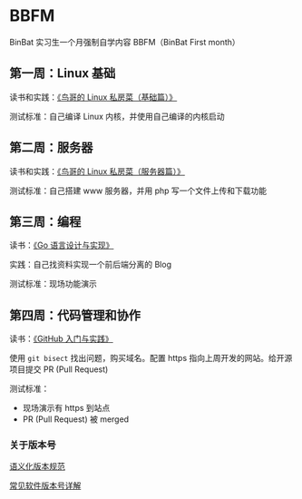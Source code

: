 # BBFM

BinBat 实习生一个月强制自学内容 BBFM（BinBat First month）

## 第一周：Linux 基础

读书和实践：[《鸟哥的 Linux 私房菜（基础篇）》](https://linux.vbird.org/linux_basic/)

测试标准：自己编译 Linux 内核，并使用自己编译的内核启动

## 第二周：服务器

读书和实践：[《鸟哥的 Linux 私房菜（服务器篇）》](https://linux.vbird.org/linux_server/)

测试标准：自己搭建 www 服务器，并用 php 写一个文件上传和下载功能

## 第三周：编程

读书：[《Go 语言设计与实现》](https://draveness.me/golang/)

实践：自己找资料实现一个前后端分离的 Blog

测试标准：现场功能演示

## 第四周：代码管理和协作

读书：[《GitHub 入门与实践》](https://git-scm.com/book/zh/v2)

使用 `git bisect` 找出问题，购买域名。配置 https 指向上周开发的网站。给开源项目提交 PR (Pull Request)

测试标准：

- 现场演示有 https 到站点
- PR (Pull Request) 被 merged

### 关于版本号

[语义化版本规范](https://semver.org/lang/zh-CN/)

[常见软件版本号详解](https://zhuanlan.zhihu.com/p/508354840)

